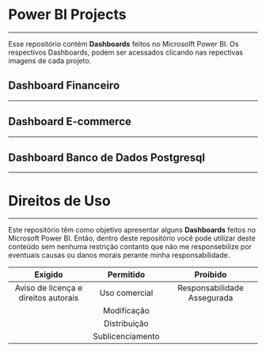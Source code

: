 # Power BI Projects
***
Esse repositório contém  **Dashboards** feitos no Microsolft Power BI. Os respectivos Dashboards, podem ser acessados clicando nas repectivas imagens de cada projeto.

## Dashboard Financeiro
***

## Dashboard E-commerce
***

## Dashboard Banco de Dados Postgresql
***

# Direitos de Uso
***
Este repositório têm como objetivo apresentar alguns **Dashboards** feitos no Microsoft Power BI. Então, dentro deste repositório você pode utilizar deste conteúdo sem nenhuma restrição contanto que não me responsebilize por eventuais causas ou danos morais perante minha responsabilidade.	

Exigido | Permitido | Proibido
:---: | :---: | :---:
Aviso de licença e direitos autorais | Uso comercial | Responsabilidade Assegurada
 || Modificação ||	
 || Distribuição ||	
 || Sublicenciamento || 	


